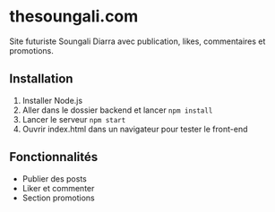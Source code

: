 # thesoungali.com
Site futuriste Soungali Diarra avec publication, likes, commentaires et promotions.

## Installation
1. Installer Node.js
2. Aller dans le dossier backend et lancer `npm install`
3. Lancer le serveur `npm start`
4. Ouvrir index.html dans un navigateur pour tester le front-end

## Fonctionnalités
- Publier des posts
- Liker et commenter
- Section promotions
